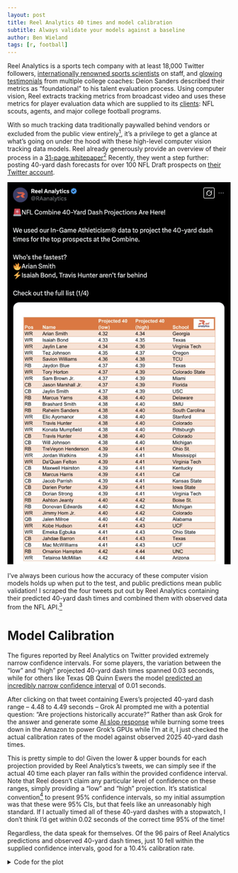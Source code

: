 ```yaml
---
layout: post
title: Reel Analytics 40 times and model calibration
subtitle: Always validate your models against a baseline
author: Ben Wieland
tags: [r, football]
---
```


Reel Analytics is a sports tech company with at least 18,000 Twitter
followers, [internationally renowned sports
scientists](https://reel-analytics.net/wp-content/uploads/2023/01/Technology_That_Wins_White_Paper_by_Recruiting_Analytics_121221.pdf)
on staff, and [glowing testimonials](https://reel-analytics.net/about/)
from multiple college coaches: Deion Sanders described their metrics as
“foundational” to his talent evaluation process. Using computer vision,
Reel extracts tracking metrics from broadcast video and uses these
metrics for player evaluation data which are supplied to its
[clients](https://reel-analytics.net/about/): NFL scouts, agents, and
major college football programs.

With so much tracking data traditionally paywalled behind vendors or
excluded from the public view entirely[^1], it’s a privilege to get a
glance at what’s going on under the hood with these high-level computer
vision tracking data models. Reel already generously provide an overview
of their process in a [31-page
whitepaper](https://reel-analytics.net/wp-content/uploads/2023/01/Technology_That_Wins_White_Paper_by_Recruiting_Analytics_121221.pdf)[^2]
Recently, they went a step further: posting 40-yard dash forecasts for
over 100 NFL Draft prospects on [their Twitter
account](https://x.com/RAanalytics/status/1895463987216822590).

![image-embed-tweet](assets/img/reel-tweet.png)

I’ve always been curious how the accuracy of these computer vision
models holds up when put to the test, and public predictions mean public
validation! I scraped the four tweets put out by Reel Analytics
containing their predicted 40-yard dash times and combined them with
observed data from the NFL API.[^3]

# Model Calibration

The figures reported by Reel Analytics on Twitter provided extremely
narrow confidence intervals. For some players, the variation between the
“low” and “high” projected 40-yard dash times spanned 0.03 seconds,
while for others like Texas QB Quinn Ewers the model [predicted an
incredibly narrow confidence
interval](%5E%5Bhttps://x.com/RAanalytics/status/1895176828924633587%5D)
of 0.01 seconds.

After clicking on that tweet containing Ewers’s projected 40-yard dash
range – 4.48 to 4.49 seconds – Grok AI prompted me with a potential
question: “Are projections historically accurate?” Rather than ask Grok
for the answer and generate some [AI slop
response](https://johnbedwards.io/blog/google_data_sci_slop/) while
burning some trees down in the Amazon to power Grok’s GPUs while I’m at
it, I just checked the actual calibration rates of the model against
observed 2025 40-yard dash times.

This is pretty simple to do! Given the lower & upper bounds for each
projection provided by Reel Analytics’s tweets, we can simply see if the
actual 40 time each player ran falls within the provided confidence
interval. Note that Reel doesn’t claim any particular level of
confidence on these ranges, simply providing a “low” and “high”
projection. It’s statistical convention[^4] to present 95% confidence
intervals, so my initial assumption was that these were 95% CIs, but
that feels like an unreasonably high standard. If I actually timed all
of these 40-yard dashes with a stopwatch, I don’t think I’d get within
0.02 seconds of the correct time 95% of the time!

Regardless, the data speak for themselves. Of the 96 pairs of Reel
Analytics predictions and observed 40-yard dash times, just 10 fell
within the supplied confidence intervals, good for a 10.4% calibration
rate.

<details>
<summary>Code for the plot</summary>
``` r
total_preds = nrow(preds)
correct_preds = sum(preds$value_within_ci)

plot_title = "Reel Analytics 40-Yard Dash Model Calibration"
plot_subtitle = paste0(correct_preds, " of " ,total_preds, " 40-yard dash times fell within the confidence interval.")

ggplot(preds, aes(y=fct_reorder(paste0(player, " (", position, ")"), desc(pred_lower)))) +
  geom_point(aes(x = pred_lower)) +
  geom_point(aes(x = pred_upper)) +
  geom_segment(aes(x = pred_lower, xend = pred_upper)) +
  geom_point(aes(x = obs_time), color = "red") +
  theme_bw() +
  labs(x = "40-Yard Dash Time", y = NULL, title = plot_title, subtitle = plot_subtitle) +
  theme(plot.title = element_text(face = "bold"))
```
</details>

![image-embed-validation](assets/img/reel-dash-validation.png)

There’s not really a generous interpretation of these numbers: only
about 1 in 10 predictions fell within the reported confidence interval!
Clearly, the reported intervals are far too precise.

However, we can calculate what these confidence intervals “should have”
been, we can calibrate them to the observed data, essentially answering
the question “How wide do our confidence intervals on our predictions
need to be for them to contain X% of the observed values?” Again, this
is pretty easy to do! We simply:

1.  Take the predicted point estimate of each player’s 40 time as the
    average of their lower & upper bound forecasts from the Reel
    Analytics tweets.

2.  Find the smallest possible confidence interval width which contains
    some percentage of the observed data, given our predictions.[^5]

``` r
get_observed_calibration <- function(interval_width) {
  
  interval_preds <- preds %>%
    mutate(interval_lower = pred_value - interval_width / 2, 
           interval_upper = pred_value + interval_width / 2) %>%
    mutate(value_within_interval = ifelse(obs_time <= interval_upper & obs_time >= interval_lower, 1, 0))
  
  return(mean(interval_preds$value_within_interval))
}
```

``` r
find_necessary_ci_width <- function(desired_calibration, step_size = 0.005) {
  
  calibration_pct = 0
  interval = 0.01
  
  while (calibration_pct <= desired_calibration) {
  
    calibration_pct <- get_observed_calibration(interval_width = interval)
    
    if (calibration_pct < desired_calibration) {
      interval = interval + step_size
    }
    
  }
  
  return(interval)
  
}
```

``` r
potential_calibration_rates <- c(0.5, 0.8, 0.9, 0.95)

necessary_intervals <- c()

for (rate in potential_calibration_rates) {
  necessary_intervals <- c(necessary_intervals, find_necessary_ci_width(rate))
}

calibration_df <- data.frame(calibration_rate = potential_calibration_rates,
                             interval_width = necessary_intervals)
```

I found these necessary confidence interval widths for a few possible
calibration rates. As it turns out, 50 percent of the observed 40-yard
dash times fell within +/- 0.06 seconds of the Reel Analytics prediction
– a far cry from the supplied confidence intervals of +/- 0.01 seconds,
but not bad! To achieve that 95 percent confidence level common in both
statistical literature and the popular imagination, we need a confidence
interval of +/- 0.19 seconds.

``` r
calibration_df %>%
  gt::gt() %>%
  gt::cols_label(calibration_rate ~ 'Calibration Rate',
                 interval_width ~ "Confidence Interval") %>%
  gt::fmt_percent(calibration_rate, decimals = 0) %>%
  gt::cols_align('center')
```

For Quinn Ewers, this would’ve given us a prediction interval with a
lower bound of 4.295 and an upper bound of 4.675. For context, Devon
Achane ran a 4.32 and Matt Araiza ran a 4.68 – I guess “we are 95
percent confident Quinn Ewers’s 40-yard dash will be slower than an
explosive dual-threat receiving back, but faster than Kansas City’s
punter” probably wouldn’t generate quite as much engagement. Regardless,
the prediction would’ve been wrong: Ewers opted out of the 40, anyways.

# Model Performance

Even if the model’s predictions are too hyper-specific, that doesn’t
necessarily mean they’re bad! After all, Reel uses *objective evaluative
metrics extracted by AI-powered tracking technology* along with
*objective advanced performance metrics* [according to their
website](https://reel-analytics.net/recource/), and those must be hard
to beat. There’s a chance the underlying model holds up and it’s just
being presented with too much confidence online – and if being
overconfident online is a crime, most social media users are probably
going to prison.

In fact, Reel’s CEO reported [big
wins](https://www.linkedin.com/posts/cory-yates-mba-54b5902_85-of-our-projections-were-within-010-activity-7301626107944935424-Fb2i?utm_source=share&utm_medium=member_desktop&rcm=ACoAACrToosBD1YvA7UVdfJxDMPul6AllhgO01k)
for the model. According to his LinkedIn post, “most athletes performed
close to their projected 40-yard dash times, but a few outliers ran
faster or slower than expected, possibly due to field conditions,
reaction time, and/or combine-specific training factors.”

What’s tricky here, though, is determining what “close” means. I don’t
have any context for the reported value that 85% of Reel’s DB
projections fell within 0.10 seconds of the observed 40 time. Is that
good? What is *good* for 40-yard dash projections, anyways?

To get an answer here, I decided it was time to pull in some objective
advanced performance metrics of my own and create another 40-yard dash
forecasting model. Armed with 2024 NFL Combine data downloaded from
Football Reference[^6] as my training set, I set up two formidable
competitor models.

1.  **Position Baseline:** This model predicts the average 40-yard dash
    time for each position group in 2024. In R syntax, it’s just
    `lm(dash ~ position)`

2.  **Weight Baseline:** Wait, don’t skinnier guys run faster? To model
    this, I standardized each player’s weight by position group – if a
    wide receiver weighed 180 pounds and the average WR in the 2024
    Combine data weighed 195 pounds, his “adjusted weight” would be -15
    pounds. Then, I fit a univariate linear regression mapping this
    adjusted weight to 40-yard dash time. In R syntax,
    `lm(dash ~ adjusted_weight)`.

(Apologies for breaking kayfabe momentarily, but these models are
*terrible*. Just embarrassingly bad. I mean, if you can’t do better than
just looking at a guy’s listed position or his listed weight to project
his 40-yard dash time, what are you doing? I bet any scout – or probably
any sufficiently committed college football fan – could beat these
numbers easily.)

``` r
clean_train <- train %>%
  janitor::clean_names() %>%
  # Only model the positions included in '25 combine data.
  dplyr::filter(pos %in% preds$position) %>%
  dplyr::select(player, position = pos, weight = wt, dash = x40yd) %>%
  # Exclude players without 40-yard dash times.
  dplyr::filter(!is.na(dash)) 

# Calculate positional average 40-yard dash times in 2024. 
weight_avgs <- clean_train %>% 
  dplyr::group_by(position) %>% 
  dplyr::summarise(avg_weight = mean(weight))

# Add weights relative to position group in 2024.
prep_train <- clean_train %>%
  dplyr::inner_join(weight_avgs, by = 'position') %>%
  dplyr::mutate(weight = weight - avg_weight)

# Fit two baseline models:
# - one that just predicts the average 40 time for each position group.
# - a single-variable linear regression on position-standardized weight.
position_baseline <- lm(dash ~ position, data=prep_train)
weight_baseline <- lm(dash ~ weight, data=prep_train)
```

I took these models for a spin against the full technical might of Reel
Analytics’s computer-vision-based tracking data, expecting a rout for
the machines.[^7] Armed with predictions from each of my two models as
well as Reel’s forecasts, I compared the performance of each set of 2025
Combine predictions using the three accuracy metrics supplied in the
Reel CEO’s LinkedIn post above, as well as two more traditional machine
learning metrics: mean absolute error and root mean squared error.[^8]

``` r
clean_preds <- preds %>% 
  # Only including positions we can predict over (i.e. that ran a 40 in '24)
  dplyr::filter(position %in% clean_train$position) %>%
  # We use the '24 positional average 40 times, to prevent data leakage.
  inner_join(weight_avgs, by = 'position') %>%
  mutate(weight = weight - avg_weight)

full_pred_df <- clean_preds %>%
  # Add predictions for each of the baseline models.
  dplyr::mutate(baseline_pred = predict(position_baseline, clean_preds),
                weight_pred = predict(weight_baseline, clean_preds)) %>%
  # Add model residuals.
  dplyr::mutate(reel_model_residual = obs_time - pred_value,
                position_baseline_residual = obs_time - baseline_pred,
                weight_baseline_residual = obs_time - weight_pred)
```

``` r
preds_long <- full_pred_df %>%
  dplyr::select(player, position, college, 
                reel_model_residual, position_baseline_residual, weight_baseline_residual) %>%
  tidyr::pivot_longer(cols = c(reel_model_residual, position_baseline_residual, weight_baseline_residual), 
                      names_to = 'model_type', values_to = 'residual', 
                      names_transform = function (x) gsub("_residual", '', x))
```

``` r
pred_performance_table <- preds_long %>%
  group_by(model_type) %>%
  summarise(hi_accuracy = sum(abs(residual) <= 0.05) / n(), 
            md_accuracy = sum(abs(residual) <= 0.10 & abs(residual >= 0.05)) / n(),
            lo_accuracy = sum(abs(residual) > 0.10) / n(), 
            mae = mean(abs(residual)),
            rmse = sqrt(mean(residual ^ 2))) %>%
  mutate(model_type = gsub("_", " ", model_type)) %>%
  mutate(model_type = stringr::str_to_title(model_type))
```

``` r
pred_performance_table %>%
  gt::gt() %>%
  gt::cols_label(hi_accuracy ~ "<= 0.05", 
                 md_accuracy ~ "0.05-0.10",
                 lo_accuracy ~ "> 0.10", 
                 model_type ~ 'Model', 
                 mae ~ "MAE", 
                 rmse ~ "RMSE") %>%
  gt::tab_spanner('Accuracy', columns = gtExtras::contains('accuracy')) %>%
  gt::fmt_percent(gtExtras::contains('accuracy'), decimals = 0) %>%
  gt::cols_align('center') %>%
  gt::fmt_number(c(mae, rmse), decimals = 4)
```

Wow! Sure, by LinkedIn standards we got our asses kicked in “High
Accuracy” predictions: 45% of Reel’s predictions fell within 0.05
seconds of the observed 40-yard dash time, while just 39% of predictions
from our position-group model and 33% of predictions from our
player-weight model achieved that level of accuracy. However, Reel
missed by at least 0.10 seconds 28% of the time, while our weight
baseline model only made errors that large 22% of the time. By mean
absolute error, Reel only beat our baseline weight model by 0.0007
points. And by root mean squared error – the metric most machine
learning models optimize against[^9], and one that punishes big misses
harshly – our weight baseline model actually *beats* the Reel Analytics
model with all its bells and whistles.

# Takeaways

If you’re a college football team, Reel Analytics offers on-demand
analytics for an unlimited number of college players [under their
“Unlimited” plan](https://reel-analytics.net/pricing-college/). A yearly
subscription to this plan costs \$14,999. In light of the performance of
Reel’s 40-yard dash model, the following courses of action may make
sense:

1.  Stop printing the weights of your players in your gameday programs,
    and instead charge \$14,999 for those numbers. After all, they’re
    about as predictive as the proprietary 40-yard dash model seems to
    be.

2.  Since predicting 40-yard dash times based on only a player’s
    position group performs slightly worse than Reel’s model, maybe
    price that information around \$10,000.

3.  Cancel your Reel Analytics subscription and spend the money on
    paying stipends to the dozens of college students at your university
    who are dying to break into the sports analytics field and would
    happily work for free on these exact problems.

If you’re a college player, you can either purchase a \$25 Fastest
Player Challenge max-speed analysis or a Comprehensive Athletic
Evaluation for \$199. If the school recruiting you doesn’t want to see
these data, don’t pay for them. If the school recruiting you *does* want
to see these data, commit to a different school.

If you’re a sports tech investor looking to invest, don’t.

[^1]: Source: I work in baseball.

[^2]: Some edits for conciseness may have benefited this whitepaper –
    for example, I don’t think we needed to spend two-thirds of page 22
    defining velocity – but I digress.

[^3]: It’s beyond the scope of this piece to describe how I did this,
    but essentially I ripped an old Thomas Mock blog post to perform OCR
    on the Reel Analytics twitter images & then post-processed some of
    the obviously wrong values to clean everything up.

[^4]: Although this is kinda bullshit – see
    <https://github.com/easystats/bayestestR/discussions/250>

[^5]: I am bad at programming and also lazy, so I did this with
    non-vectorized `for` loops, but you can definitely do this more
    efficiently.

[^6]: Sports Reference sites do not allow scraping, so to get the data I
    first downloaded it as an Excel workbook, opened it in read-only
    mode using my personal copy of Microsoft Excel which now no longer
    allows me to save files without a Microsoft Office subscription,
    copy pasted it into Google Sheets, and saved that file as a csv.
    Real professional stuff, I know.

[^7]: To avoid data leakage, the 2025 weight values were “adjusted”
    using 2024 positional average weights at each position.

[^8]: I could link to the Wikipedia articles for these metrics here, but
    that would bring this post too close to Towards Data Science
    Medium-post levels of SEO farming, and I don’t think Google indexes
    this page anyways, so I’ll pass and just assume the reader knows
    what they are.

[^9]: Don’t put too much stock into this, though, since it’s mostly a
    function of most gradient descent optimizers working better when
    evaluated against L2 loss. There’s no epistemic reason RMSE is the
    Holy Grail, just computational reasons.
